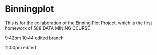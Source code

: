 # Binningplot
This is for the collaboration of the Binning Plot Project, which is the first homework of 588 DATA MINING COURSE

9:42pm
10:44 edited branch

11:00pm edited
